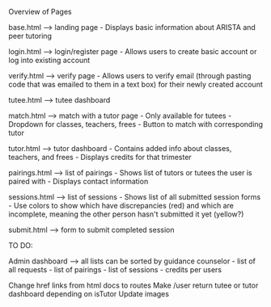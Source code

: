 Overview of Pages

base.html --> landing page
	- Displays basic information about ARISTA and peer tutoring

login.html --> login/register page
	- Allows users to create basic account or log into existing account

verify.html --> verify page
	- Allows users to verify email (through pasting code that was emailed to them in a text box) for their newly created account

tutee.html --> tutee dashboard

match.html --> match with a tutor page
	- Only available for tutees
	- Dropdown for classes, teachers, frees
	- Button to match with corresponding tutor

tutor.html --> tutor dashboard
	- Contains added info about classes, teachers, and frees
	- Displays credits for that trimester

pairings.html --> list of pairings
	- Shows list of tutors or tutees the user is paired with
	- Displays contact information

sessions.html --> list of sessions
	- Shows list of all submitted session forms
	- Use colors to show which have discrepancies (red) and which are incomplete, meaning the other person hasn't submitted it yet (yellow?)

submit.html --> form to submit completed session


TO DO:

Admin dashboard --> all lists can be sorted by guidance counselor
	- list of all requests
	- list of pairings
	- list of sessions
	- credits per users

Change href links from html docs to routes
Make /user return tutee or tutor dashboard depending on isTutor
Update images

